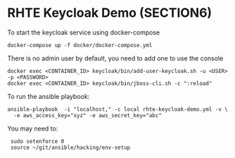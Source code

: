 RHTE Keycloak Demo (SECTION6)
====================

To start the keycloak service using docker-compose 

    docker-compose up -f docker/docker-compose.yml

There is no admin user by default, you need to add one to use the console

    docker exec <CONTAINER_ID> keycloak/bin/add-user-keycloak.sh -u <USER> -p <PASSWORD>
    docker exec <CONTAINER_ID> keycloak/bin/jboss-cli.sh -c ":reload"

To run the ansible playbook:

    ansible-playbook  -i "localhost," -c local rhte-keycloak-demo.yml -v \
      -e aws_access_key="xyz" -e aws_secret_key="abc"

You may need to:

     sudo setenforce 0
     source ~/git/ansible/hacking/env-setup
